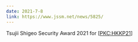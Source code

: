 ```yaml
---
date: 2021-7-8
link: https://www.jssm.net/news/5825/
---
```


Tsujii Shigeo Security Award 2021 for [<a href="/publications/#PKC:HKKP21">PKC:HKKP21</a>]
